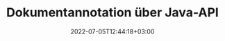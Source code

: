 ---
############################# Static ############################
layout: "product"
date: 2022-07-05T12:44:18+03:00
draft: false

product: "Annotation"
product_tag: "annotation"
platform: "Java"
platform_tag: "java"

############################# Head ############################
head_title: "Java Document Annotation API | Anzeigen und Kommentieren von PDF-Word-Excel-PPTX-Bildern"
head_description: "Java Document Annotation API. PDF Word DOCX, Excel XLSX, PPTX, EML EMLX, VSS VSD, OTP, CAD und Bilddateiformate anzeigen, taggen, kommentieren und kommentieren."

############################# Header ############################
title: "Dokumentannotation über Java-API"
description: "Erstellen Sie Java-Anwendungen mit Funktionen zum Anzeigen und Kommentieren von PDF-, HTML-, MS Office- und anderen Dokumentformaten, ohne externe Software installieren zu müssen."
button:
    enable: true
    icon: "fas fa-arrow-down"
    label: "Download kostenlose Testversion"
    link: "https://downloads.groupdocs.com/annotation/java"

############################# SubMenu ############################
submenu:
    enable: true
    
    left:
        img_alt: "GroupDocs.Annotation for Java"
        image: "https://www.groupdocs.cloud/templates/groupdocs/images/product-logos/groupdocs-annotation-java.png"
        product: "GroupDocs.Annotation"
        platform: "Java"

    middle:
        button:
            # button loop
            - link: "#overview"
              text: "Überblick"

            # button loop
            - link: "#features"
              text: "Merkmale"

            # button loop
            - link: "#support"
              text: "Support"

            # button loop
            - link: "https://products.groupdocs.app/annotation"
              text: "Live Demo"

            # button loop
            - link: "https://purchase.groupdocs.com/pricing/annotation/java"
              text: "Preisgestaltung"

    right:
        link_download: "https://downloads.groupdocs.com/annotation"
        link_learn: "https://docs.groupdocs.com/annotation/java/"
        link_buy: "https://purchase.groupdocs.com"

############################# Overview ############################
overview:
    enable: true
    content: |
      GroupDocs.Annotation Java API is een product waarmee u kunt werken met annotaties in documenten op verschillende platforms en besturingssystemen, zoals Android, MacOS, Linux, Windows. GroupDocs.Annotation biedt een bibliotheek met een eenvoudige API die veel voordelen biedt: als u bijvoorbeeld de gegevens vertrouwelijk moet houden of wilt kiezen hoeveel kracht u nodig heeft om met de bibliotheek te werken, of het werk gedeeltelijk wilt wijzigen met annotaties, is de bibliotheek zeer lichtgewicht en flexibel.

        GroupDocs.Annotation for Java API stelt u in staat om met verschillende soorten annotaties te werken, waaronder: tekst, polylijn, gebied, onderstrepen, punt, watermerk, pijl, ellips, tekstvervanging, afstand, tekstveld, bronredactie enz. En ondersteunt de meest populaire documentformaten zoals: PDF, HTML, Microsoft Office Word, Excel-spreadsheets, PowerPoint-presentaties, Visio, Outlook-e-mails, afbeeldingen, metabestanden, CAD-tekeningen en verschillende andere formaten. De API biedt de mogelijkheid om miniaturen van documentpagina's te krijgen en ondersteunt het importeren en exporteren van annotaties van en naar PDF-bestanden.

        Met de bibliotheek kunt u [toevoegen](/annotation/java/bmp/), [bewerk](/annotation/java/bmp/), [extract](/annotation/java/bmp/) en [verwijderen](/annotation/java/bmp/) annotaties van documenten, documenten roteren, thumbnails wijzigen oplossing en dit is geen volledige lijst van alle mogelijkheden . Het biedt ook een uitgebreide set gegevensobjecten om annotatie-eigenschappen aan te passen aan uw vereisten binnen alle ondersteunde documentindelingen.

        Werken met de GroupDocs.Annotation for Java API is heel eenvoudig en bestaat uit slechts een paar basisstappen. Eerst moet je een licentie instellen, dan het bestand selecteren waarmee je wilt werken, dan op de een of andere manier manipuleren met documentannotaties (verwijderen/bewerken/uitpakken/verwijderen) en het resultaat opslaan. Zie voor meer informatie product [documentatie](https://docs.groupdocs.com/annotation/java/getting-started/) of onze [voorbeelden](https://github.com/groupdocs-annotation /GroupDocs.Annotation-for-Java) ingesteld.

        GroupDocs.Annotation wordt regelmatig bijgewerkt en biedt ondersteuning voor haar klanten, u bent altijd welkom om ons een vraag te stellen of uw ideeën te sturen of ons te vertellen over uw behoeften aan iets nieuws en we zullen het graag implementeren in onze nieuwe versies.
    tabs:
      enable: true
      
      ## TAB ONE ##
      tab_one:
        description: |
          Nachfolgend finden Sie eine Übersicht über GroupDocs.Annotation für Java:
      
        right:
          enable: true
          icon: "fab fa-html5"
          title: "Überblick"
          content: |
            * Anmerkungen hinzufügen
            * Anmerkungen exportieren
            * Anmerkungen importieren
            * Antwortbasierte Kommentare
            * Anmerkungskompatibilität
      
      ## TAB TWO ##
      tab_two:
        description: |
          GroupDocs.Annotation für Java unterstützt alle gängigen [Dokumentdateiformate](https://docs.groupdocs.com/annotation/java/supported-document-formats/), einschließlich: Microsoft Office, PDF, Bilder und viele andere.
        left:
          enable: true
          table:
            # table loop
            - title: "Microsoft Office Formats"
              content: |
                * **Word**: [DOC](/annotation/java/doc/), [DOCX](/annotation/java/docx/), [DOCM](/annotation/java/docm/), [DOT](/annotation/java/dot/), [DOTX](/annotation/java/dotx/), [RTF](/annotation/java/rtf/)
                * **Excel**: [XLS](/annotation/java/xls/), [XLSX](/annotation/java/xlsx/), [XLSB](/annotation/java/xlsb/), [XLSM](/annotation/java/xlsm/)
                * **PowerPoint**: [PPT](/annotation/java/ppt/), [PPTX](/annotation/java/pptx/), [PPS](/annotation/java/pps/), [PPSX](/annotation/java/ppsx/), [POTM](/annotation/java/potm/), [POTX](/annotation/java/potx/), [PPSM](/annotation/java/ppsm/), [PPTM](/annotation/java/pptm/), [WMF](/annotation/java/wmf/), [EMF](/annotation/java/emf/)
                * **Outlook**: [EML](/annotation/java/eml/), [EMLX](/annotation/java/emlx/), [MSG](/annotation/java/msg/)
                * **Visio**: [VSS](/annotation/java/vss/), [VST](/annotation/java/vst/), [VSD](/annotation/java/vsd/), [VSDX](/annotation/java/vsdx/), [VSX](/annotation/java/vsx/)

        right:
          enable: true
          table:
            # table loop
            - title: "Andere Formate"
              content: |
                * **Portable**: [PDF](/annotation/java/pdf/) (PDF/A-1a, PDF/A-1b, PDF/A-2a)
                * **OpenDocument**: [ODT](/annotation/java/odt/), [ODS](/annotation/java/ods/), [ODP](/annotation/java/odp/)
                * **Images**: [BMP](/annotation/java/bmp/), [JPG](/annotation/java/jpg/), [JPEG](/annotation/java/jpeg/), [TIFF](/annotation/java/tiff/), [TIF](/annotation/java/tif/), [PNG](/annotation/java/png/), [GIF](/annotation/java/gif/), [DCM](/annotation/java/dcm/), [DICOM](/annotation/java/dicom/)
                * **AutoCAD**: [DWG](/annotation/java/dwg/), [DXF](/annotation/java/dxf/), [CAD](/annotation/java/cad/)
                * **Other**: [HTM](/annotation/java/htm/), [HTML](/annotation/java/html/), [CSV](/annotation/java/csv/), [DJVU](/annotation/java/djvu/), [OTP](/annotation/java/otp/), [OTT](/annotation/java/ott/)

      ## TAB THREE ##
      tab_three:
        description: |
          GroupDocs.Annotation für Java unterstützt folgende Betriebssysteme, Frameworks und Paketmanager:
      
        left:
          enable: true
          table:
            # table loop
            - icon: "fab fa-windows"
              title: "Betriebssysteme"
              content: |
                * Microsoft Windows Desktop
                * Microsoft Windows Server
                * Linux
                * MacOS

            # table loop
            - icon: "fas fa-code"
              title: "Unterstützte Frameworks"
              content: |
                * Java 7 (1.7) und höher

        right:
          enable: true
          table:
            # table loop
            - icon: "fas fa-cogs"
              title: "Entwicklungsumgebungen"
              content: |
                * NetBeans
                * IntelliJ IDEA
                * Eclipse
            # table loop
            - icon: "fas fa-tools"
              title: "Build-Automatisierungstool"
              content: |
                * Maven

############################# Features ############################
features:
    enable: true
    title: "GroupDocs.Annotation für Java-Merkmale"

    feature:
      # feature loop
      - icon: "fas fa-copy"
        link: "https://docs.groupdocs.com/annotation/java/add-area-annotation/"
        content: "Fügen Sie Bereichsanmerkungen im Dokument hinzu und verknüpfen Sie einfache und verschachtelte Kommentare"

      # feature loop
      - icon: "fas fa-eye"
        link: "https://docs.groupdocs.com/annotation/java/add-arrow-annotation/"
        content: "Zeigen Sie mithilfe der Pfeilanmerkung auf einen bestimmten Inhalt"

      # feature loop
      - icon: "fas fa-bolt"
        link: "https://docs.groupdocs.com/annotation/java/add-watermark-annotation/"
        content: "Stellen Sie Textwasserzeichen auf PDF, Folien, Excel-Arbeitsblätter, Bilder und Diagramme in abgewinkelter Position ein"
      
      # feature loop
      - icon: "fas fa-file-powerpoint"
        link: "https://docs.groupdocs.com/annotation/java/add-point-annotation/"
        content: "Fügen Sie mithilfe von Punktanmerkungen Popup-Kommentare zu beliebigen Stellen im Dokument hinzu"

      # feature loop
      - icon: "fas fa-code"
        link: "https://docs.groupdocs.com/annotation/java/add-polyline-annotation/"
        content: "Verwenden Sie die Polylinienbeschriftung, um eine Folge von Liniensegmenten, Bogensegmenten oder beidem zu verbinden"

      # feature loop
      - icon: "fas fa-cloud"
        link: "https://docs.groupdocs.com/annotation/java/add-ellipse-annotation/"
        content: "Fügen Sie Ellipsenanmerkungen zu PDFs, Word-Dokumenten, Tabellenkalkulationen, Präsentationen, Diagrammen und Bildern hinzu"

      # feature loop
      - icon: "fas fa-remove-format"
        link: "https://docs.groupdocs.com/annotation/java/add-watermark-annotation/"
        content: "Fügen Sie abgewinkelte Wasserzeichen für PDF, PowerPoint, Excel, Bilder und Diagramme hinzu"

      # feature loop
      - icon: "fas fa-comment-slash"
        link: "https://docs.groupdocs.com/annotation/java/extract-annotations-from-document/"
        content: "Abrufen von Koordinaten der Textanmerkung in der Bilddarstellung eines Dokuments"

      # feature loop
      - icon: "fas fa-location-arrow"
        link: "https://docs.groupdocs.com/annotation/java/add-annotation-to-the-document/"
        content: "Bestimmten Text in einem Dokument unterstreichen, durchstreichen oder ändern"

      # feature loop
      - icon: "fas fa-border-all"
        link: "https://docs.groupdocs.com/annotation/java/add-annotation-to-the-document/"
        content: "Textstempel oder Wasserzeichen & Textfeld in einem Dokument hinzufügen"

      # feature loop
      - icon: "fas fa-wrench"
        link: "https://docs.groupdocs.com/annotation/net/advanced-usage/"
        content: "Import & Anmerkungen exportieren among Word Documents & PowerPoint Presentations"

      # feature loop
      - icon: "fas fa-columns"
        link: "https://docs.groupdocs.com/annotation/java/add-annotation-to-the-document/"
        content: "Kommentieren Sie Excel-Tabellen mit Anmerkungstypen für Text, Textersetzung, Wasserzeichen und Ressourcenschwärzung"

      # feature loop
      - icon: "fas fa-file-word"
        link: "https://docs.groupdocs.com/annotation/java/add-annotation-to-the-document/"
        content: "Fügen Sie PowerPoint-Präsentationen und -Folien Polylinien, durchgestrichene, unterstrichene oder Textanmerkungen hinzu"

      # feature loop
      - icon: "fas fa-envelope"
        link: "https://docs.groupdocs.com/annotation/java/add-point-annotation/"
        content: "Markieren Sie Punktanmerkungen in Präsentationen mit X-, Y-Koordinaten"

      # feature loop
      - icon: "fas fa-print"
        link: "https://docs.groupdocs.com/annotation/java/add-point-annotation/"
        content: "Fügen Sie Bildern durchgestrichene, Text-, Unterstreichungs- oder Polylinienanmerkungen hinzu"

      # feature loop
      - icon: "fas fa-file-archive"
        link: "https://docs.groupdocs.com/annotation/java/get-file-info/"
        content: "Abrufen von Dokumentinformationen und Bildern für Visio-Diagramme wie VSS und VSD"

      # feature loop
      - icon: "fas fa-file-code"
        link: "https://docs.groupdocs.com/annotation/java/basic-usage/"
        content: "Erhalten Sie Miniaturansichten der Dokumentseiten und arbeiten Sie mit mehrseitigen TIFF-Dateien"
      
      # feature loop
      - icon: "fas fa-file-excel"
        link: "https://docs.groupdocs.com/annotation/java/get-file-info/"
        content: "Holen Sie sich alle Anmerkungen eines Dokuments mit einem einzigen Funktionsaufruf"

      # feature loop
      - icon: "fas fa-heading"
        link: "https://docs.groupdocs.com/annotation/java/add-link-annotation/"
        content: "Fügen Sie Link-Anmerkungen zu PDF-, Word- und PowerPoint-Präsentationen hinzu"

      # feature loop
      - icon: "fas fa-project-diagram"
        link: "https://docs.groupdocs.com/annotation/java/add-point-annotation/"
        content: "SVG-Pfad-Parsing-Unterstützung für PDF, Word, Diagramme, Folien und andere wichtige Dokumentformate"

      # feature loop
      - icon: "fas fa-cube"
        link: "https://docs.groupdocs.com/annotation/java/technical-support/"
        content: "Unterstützung für das Hinzufügen von Wasserzeichenanmerkungen zu Word-Dokumenten und die Bereinigung für die Textersetzung"

      # feature loop
      - icon: "fab fa-uncharted"
        link: "https://docs.groupdocs.com/annotation/java/technical-support/"
        content: "Formverarbeitungsunterstützung in Diagrammen für Textanmerkungen"

      # feature loop
      - icon: "fab fa-uncharted"
        link: "https://docs.groupdocs.com/annotation/java/advanced-usage/"
        content: "Sparen Sie Zeit, indem Sie Seitenvorschauen von Dokumenten für eine schnellere Verarbeitung zwischenspeichern"

      # feature loop
      - icon: "fab fa-uncharted"
        link: "https://docs.groupdocs.com/annotation/java/add-annotation-to-the-document/"
        content: "Einfaches Kommentieren von Word-, Excel- und PowerPoint-Dokumenten auch in älteren Formaten"

      # feature loop
      - icon: "fab fa-uncharted"
        link: "https://docs.groupdocs.com/annotation/java/add-distance-annotation/"
        content: "Zeigen Sie Beschriftungen für Entfernungsanmerkungen für Excel, PowerPoint und Diagramme an"

############################# Support ############################
support:
    enable: true

############################# Solutions ############################
solutions:
    enable: true
    title: "GroupDocs.Annotation bietet APIs zum Anzeigen von Dokumenten für andere beliebte Entwicklungsumgebungen"

    solution:
        # solution loop
        - img_alt: "GroupDocs.Annotation for .NET"
          image: "https://www.groupdocs.cloud/templates/groupdocs/images/product-logos/groupdocs-annotation-net.png"
          product: "GroupDocs.Annotation"
          platform: ".NET"
          link: "/annotation/net/"

############################# Back to top ###############################
back_to_top:
  enable: true
---